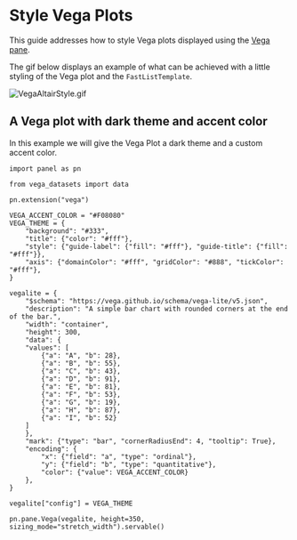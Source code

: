 # Style Vega Plots

This guide addresses how to style Vega plots displayed using the [Vega pane](../../reference/panes/Vega).

The gif below displays an example of what can be achieved with a little styling of the Vega plot and the `FastListTemplate`.

![VegaAltairStyle.gif](https://assets.holoviews.org/panel/thumbnails/gallery/styles/vega-styles.gif)

## A Vega plot with dark theme and accent color

In this example we will give the Vega Plot a dark theme and a custom accent color.

```{pyodide}
import panel as pn

from vega_datasets import data

pn.extension("vega")

VEGA_ACCENT_COLOR = "#F08080"
VEGA_THEME = {
    "background": "#333",
    "title": {"color": "#fff"},
    "style": {"guide-label": {"fill": "#fff"}, "guide-title": {"fill": "#fff"}},
    "axis": {"domainColor": "#fff", "gridColor": "#888", "tickColor": "#fff"},
}

vegalite = {
    "$schema": "https://vega.github.io/schema/vega-lite/v5.json",
    "description": "A simple bar chart with rounded corners at the end of the bar.",
    "width": "container",
    "height": 300,
    "data": {
    "values": [
        {"a": "A", "b": 28},
        {"a": "B", "b": 55},
        {"a": "C", "b": 43},
        {"a": "D", "b": 91},
        {"a": "E", "b": 81},
        {"a": "F", "b": 53},
        {"a": "G", "b": 19},
        {"a": "H", "b": 87},
        {"a": "I", "b": 52}
    ]
    },
    "mark": {"type": "bar", "cornerRadiusEnd": 4, "tooltip": True},
    "encoding": {
        "x": {"field": "a", "type": "ordinal"},
        "y": {"field": "b", "type": "quantitative"},
        "color": {"value": VEGA_ACCENT_COLOR}
    },
}

vegalite["config"] = VEGA_THEME

pn.pane.Vega(vegalite, height=350, sizing_mode="stretch_width").servable()
```
